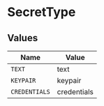 # SecretType


## Values

| Name          | Value         |
| ------------- | ------------- |
| `TEXT`        | text          |
| `KEYPAIR`     | keypair       |
| `CREDENTIALS` | credentials   |